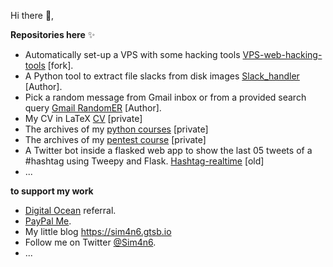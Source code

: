 Hi there 👋, 

**Repositories here** ✨
 - Automatically set-up a VPS with some hacking tools [VPS-web-hacking-tools](https://github.com/Sim4n6/VPS-web-hacking-tools) [fork].
 - A Python tool to extract file slacks from disk images [Slack_handler](https://github.com/Sim4n6/Slack_handler) [Author].
 - Pick a random message from Gmail inbox or from a provided search query [Gmail RandomER](https://github.com/Sim4n6/gmail-randomer) [Author].
 - My CV in LaTeX [CV](https://github.com/Sim4n6/CV) [private]
 - The archives of my [python courses](https://github.com/Sim4n6/Python-Course) [private]
 - The archives of my [pentest course](https://github.com/Sim4n6/Pentest-Course) [private]
 - A Twitter bot inside a flasked web app to show the last 05 tweets of a #hashtag using Tweepy and Flask. [Hashtag-realtime](https://github.com/Sim4n6/DFIR_Realtime) [old]
 - ...

**to support my work**
 - [Digital Ocean](https://m.do.co/c/780741040a26) referral.
 - [PayPal Me](https://paypal.me/sim4n6).
 - My little blog <https://sim4n6.gtsb.io>
 - Follow me on Twitter [@Sim4n6](https://www.twitter.com/sim4n6). 
 - ...

<!--
**Sim4n6/Sim4n6** is a ✨ _special_ ✨ repository because its `README.md` (this file) appears on your GitHub profile.

Here are some ideas to get you started:

- 🔭 I’m currently working on ...
- 🌱 I’m currently learning ...
- 👯 I’m looking to collaborate on ...
- 🤔 I’m looking for help with ...
- 💬 Ask me about ...
- 📫 How to reach me: ...
- 😄 Pronouns: ...
- ⚡ Fun fact: ...
-->
